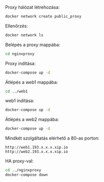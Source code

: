 Proxy hálózat létrehozása:

```bash
docker network create public_proxy
```

Ellenőrzés:

```bash
docker network ls
```

Belépés a proxy mappába:

```bash
cd nginxproxy
```

Proxy indítása:

```bash
docker-compose up -d
```

Átlépés a web1 mappába:

```bash
cd ../web1
```

web1 indítása:

```bash
docker-compose up -d
```

Átlépés a web2 mappába:

```bash
docker-compose up -d
```

Mindkét szolgáltatás elérhető a 80-as porton:

```text
http://web1.193.x.x.x.xip.io
http://web2.193.x.x.x.xip.io
```
HA proxy-val:

```bash
cd ../nginxproxy
docker-compose down
```

